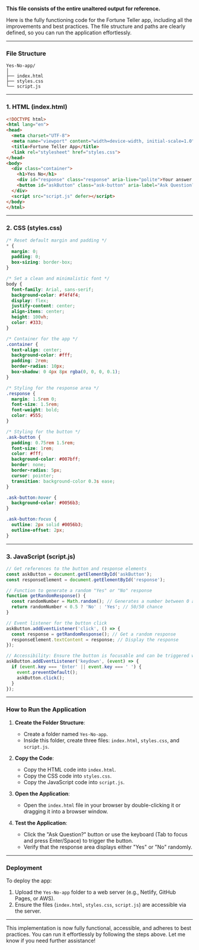 **This file consists of the entire unaltered output for reference.**

Here is the fully functioning code for the Fortune Teller app, including all the improvements and best practices. The file structure and paths are clearly defined, so you can run the application effortlessly.

---

### **File Structure**
```
Yes-No-app/
│
├── index.html
├── styles.css
└── script.js
```

---

### **1. HTML (index.html)**
```html
<!DOCTYPE html>
<html lang="en">
<head>
  <meta charset="UTF-8">
  <meta name="viewport" content="width=device-width, initial-scale=1.0">
  <title>Fortune Teller App</title>
  <link rel="stylesheet" href="styles.css">
</head>
<body>
  <div class="container">
    <h1>Yes No</h1>
    <div id="response" class="response" aria-live="polite">Your answer will appear here.</div>
    <button id="askButton" class="ask-button" aria-label="Ask Question?">Ask Question?</button>
  </div>
  <script src="script.js" defer></script>
</body>
</html>
```

---

### **2. CSS (styles.css)**
```css
/* Reset default margin and padding */
* {
  margin: 0;
  padding: 0;
  box-sizing: border-box;
}

/* Set a clean and minimalistic font */
body {
  font-family: Arial, sans-serif;
  background-color: #f4f4f4;
  display: flex;
  justify-content: center;
  align-items: center;
  height: 100vh;
  color: #333;
}

/* Container for the app */
.container {
  text-align: center;
  background-color: #fff;
  padding: 2rem;
  border-radius: 10px;
  box-shadow: 0 4px 8px rgba(0, 0, 0, 0.1);
}

/* Styling for the response area */
.response {
  margin: 1.5rem 0;
  font-size: 1.5rem;
  font-weight: bold;
  color: #555;
}

/* Styling for the button */
.ask-button {
  padding: 0.75rem 1.5rem;
  font-size: 1rem;
  color: #fff;
  background-color: #007bff;
  border: none;
  border-radius: 5px;
  cursor: pointer;
  transition: background-color 0.3s ease;
}

.ask-button:hover {
  background-color: #0056b3;
}

.ask-button:focus {
  outline: 2px solid #0056b3;
  outline-offset: 2px;
}
```

---

### **3. JavaScript (script.js)**
```javascript
// Get references to the button and response elements
const askButton = document.getElementById('askButton');
const responseElement = document.getElementById('response');

// Function to generate a random "Yes" or "No" response
function getRandomResponse() {
  const randomNumber = Math.random(); // Generates a number between 0 and 1
  return randomNumber < 0.5 ? 'No' : 'Yes'; // 50/50 chance
}

// Event listener for the button click
askButton.addEventListener('click', () => {
  const response = getRandomResponse(); // Get a random response
  responseElement.textContent = response; // Display the response
});

// Accessibility: Ensure the button is focusable and can be triggered with the keyboard
askButton.addEventListener('keydown', (event) => {
  if (event.key === 'Enter' || event.key === ' ') {
    event.preventDefault();
    askButton.click();
  }
});
```

---

### **How to Run the Application**
1. **Create the Folder Structure**:
   - Create a folder named `Yes-No-app`.
   - Inside this folder, create three files: `index.html`, `styles.css`, and `script.js`.

2. **Copy the Code**:
   - Copy the HTML code into `index.html`.
   - Copy the CSS code into `styles.css`.
   - Copy the JavaScript code into `script.js`.

3. **Open the Application**:
   - Open the `index.html` file in your browser by double-clicking it or dragging it into a browser window.

4. **Test the Application**:
   - Click the "Ask Question?" button or use the keyboard (Tab to focus and press Enter/Space) to trigger the button.
   - Verify that the response area displays either "Yes" or "No" randomly.

---

### **Deployment**
To deploy the app:
1. Upload the `Yes-No-app` folder to a web server (e.g., Netlify, GitHub Pages, or AWS).
2. Ensure the files (`index.html`, `styles.css`, `script.js`) are accessible via the server.

---

This implementation is now fully functional, accessible, and adheres to best practices. You can run it effortlessly by following the steps above. Let me know if you need further assistance!
